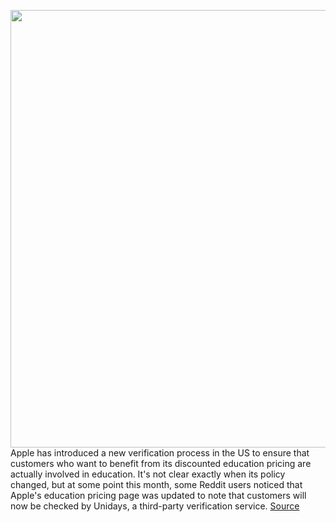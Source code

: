<img src='https://cdn.vox-cdn.com/thumbor/PJJ3wEdiTMrhE7rwGJhX-U2V4xU=/0x0:1768x1179/1200x800/filters:focal(743x449:1025x731)/cdn.vox-cdn.com/uploads/chorus_image/image/70415568/billboard_202101_intro.0.jpg' width='700px' /><br/>
Apple has introduced a new verification process in the US to ensure that customers who want to benefit from its discounted education pricing are actually involved in education. It's not clear exactly when its policy changed, but at some point this month, some Reddit users noticed that Apple's education pricing page was updated to note that customers will now be checked by Unidays, a third-party verification service.
<a href='https://www.theverge.com/2022/1/21/22894665/apple-education-discount-unidays-verification'> Source <a/>